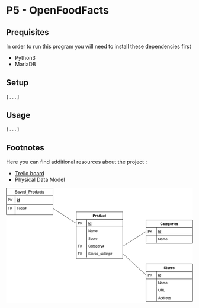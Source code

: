 # P5 - OpenFoodFacts

## Prequisites

In order to run this program you will need to install these dependencies first
- Python3
- MariaDB

## Setup

```
[...]
```

## Usage

```
[...]
```

## Footnotes

Here you can find additional resources about the project :
- [Trello board](https://trello.com/b/zqCgqNxZ/p5-openfoodfacts)
- Physical Data Model

![Physical Data Model](https://raw.githubusercontent.com/tombaughregio/p5-OpenFoodFacts/master/diagrams/SGBR_model.png)
